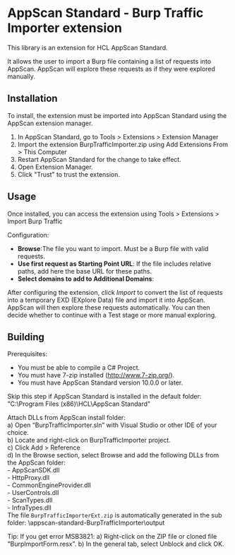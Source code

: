 # AppScan Standard - Burp Traffic Importer extension

This library is an extension for HCL AppScan Standard.

It allows the user to import a Burp file containing a list of requests into AppScan. AppScan will explore these requests as if they were explored manually.

## Installation

To install, the extension must be imported into AppScan Standard using the AppScan extension manager.

1. In AppScan Standard, go to Tools > Extensions > Extension Manager
1. Import the extension BurpTrafficImporter.zip using Add Extensions From > This Computer 
1. Restart AppScan Standard for the change to take effect.
1. Open Extension Manager.
1. Click "Trust" to trust the extension.

## Usage

Once installed, you can access the extension using Tools > Extensions > Import Burp Traffic

Configuration:

- **Browse**:The file you want to import. Must be a Burp file with valid requests.
- **Use first request as Starting Point URL**: If the file includes relative paths, add here the base URL for these paths.
- **Select domains to add to Additional Domains**: 

After configuring the extension, click *Import* to convert the list of requests into a temporary EXD (EXplore Data) file and import it into AppScan. AppScan will then explore these requests automatically. You can then decide whether to continue with a Test stage or more manual exploring.

## Building

Prerequisites:
- You must be able to compile a C# Project.
- You must have 7-zip installed (http://www.7-zip.org/).
- You must have AppScan Standard version 10.0.0 or later.


Skip this step if AppScan Standard is installed in the default folder:
"C:\Program Files (x86)\HCL\AppScan Standard\"

Attach DLLs from AppScan install folder:  
	a) Open “BurpTrafficImporter.sln” with Visual Studio or other IDE of your choice.  
	b) Locate and right-click on BurpTrafficImporter project.  
	c) Click Add > Reference  
	d) In the Browse section, select Browse and add the following DLLs from the AppScan folder:  
		- AppScanSDK.dll  
		- HttpProxy.dll  
		- CommonEngineProvider.dll  
		- UserControls.dll  
		- ScanTypes.dll  
		- InfraTypes.dll  
The file `BurpTrafficImporterExt.zip` is automatically generated in the sub folder: \appscan-standard-BurpTrafficImporter\output 

Tip: If you get error MSB3821:
a) Right-click on the ZIP file or cloned file "BurpImportForm.resx".
b) In the general tab, select Unblock and click OK.
